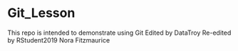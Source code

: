 # Git_Lesson
This repo is intended to demonstrate using Git
Edited by DataTroy
Re-edited by RStudent2019
Nora Fitzmaurice 
